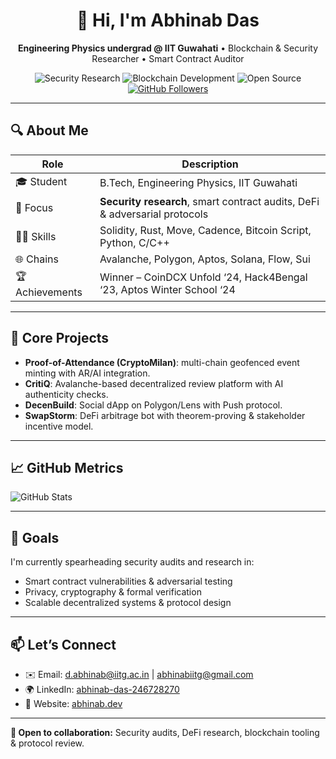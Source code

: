 <!-- HEADER -->
<h1 align="center">👋 Hi, I'm Abhinab Das</h1>
<p align="center">
  <strong>Engineering Physics undergrad @ IIT Guwahati</strong> • Blockchain & Security Researcher • Smart Contract Auditor
</p>

<!-- BADGES -->
<p align="center">
  <img src="https://img.shields.io/badge/🔥-SecurityResearch-critical?style=for-the-badge&logo=nordvpn" alt="Security Research">
  <img src="https://img.shields.io/badge/📚-Blockchain-blue?style=for-the-badge&logo=ethereum" alt="Blockchain Development">
  <img src="https://img.shields.io/badge/🛠️-OpenSource-ff69b4?style=for-the-badge" alt="Open Source">
  <a href="https://github.com/abhinabphy?tab=followers"><img src="https://img.shields.io/github/followers/abhinabphy.svg?style=social" alt="GitHub Followers"></a>
</p>

---

## 🔍 About Me

| Role | Description |
|------|-------------|
| 🎓 Student | B.Tech, Engineering Physics, IIT Guwahati |
| 🧠 Focus | **Security research**, smart contract audits, DeFi & adversarial protocols |
| 🧑‍💻 Skills | Solidity, Rust, Move, Cadence, Bitcoin Script, Python, C/C++ |
| 🌐 Chains | Avalanche, Polygon, Aptos, Solana, Flow, Sui |
| 🏆 Achievements | Winner – CoinDCX Unfold ‘24, Hack4Bengal ‘23, Aptos Winter School ‘24 |

---

## 🚀 Core Projects

- **Proof-of-Attendance (CryptoMilan)**: multi-chain geofenced event minting with AR/AI integration.
- **CritiQ**: Avalanche-based decentralized review platform with AI authenticity checks.
- **DecenBuild**: Social dApp on Polygon/Lens with Push protocol.
- **SwapStorm**: DeFi arbitrage bot with theorem-proving & stakeholder incentive model.

---

## 📈 GitHub Metrics

![GitHub Stats](https://github-readme-stats.vercel.app/api?username=abhinabphy&show_icons=true&theme=radical)

---

## 🎯 Goals

I'm currently spearheading security audits and research in:
- Smart contract vulnerabilities & adversarial testing
- Privacy, cryptography & formal verification
- Scalable decentralized systems & protocol design

---

## 📫 Let’s Connect

- ✉️ Email: [d.abhinab@iitg.ac.in](mailto:d.abhinab@iitg.ac.in) | [abhinabiitg@gmail.com](mailto:abhinabiitg@gmail.com)
- 🌍 LinkedIn: [abhinab-das-246728270](https://www.linkedin.com/in/abhinab-das-246728270/)
- 🔗 Website: [abhinab.dev](https://abhinab.dev)

---

**👋 Open to collaboration:** Security audits, DeFi research, blockchain tooling & protocol review.
